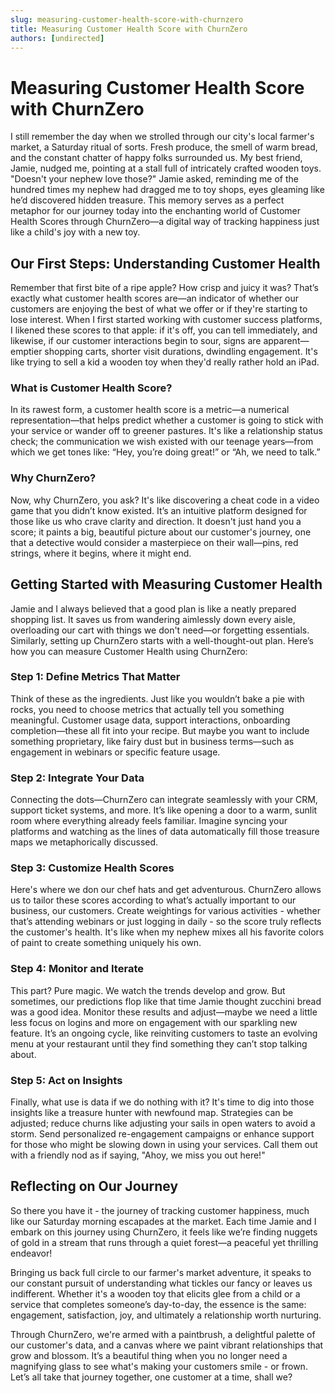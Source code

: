 ```yaml
---
slug: measuring-customer-health-score-with-churnzero
title: Measuring Customer Health Score with ChurnZero
authors: [undirected]
---
```



# Measuring Customer Health Score with ChurnZero

I still remember the day when we strolled through our city's local farmer's market, a Saturday ritual of sorts. Fresh produce, the smell of warm bread, and the constant chatter of happy folks surrounded us. My best friend, Jamie, nudged me, pointing at a stall full of intricately crafted wooden toys. "Doesn't your nephew love those?" Jamie asked, reminding me of the hundred times my nephew had dragged me to toy shops, eyes gleaming like he’d discovered hidden treasure. This memory serves as a perfect metaphor for our journey today into the enchanting world of Customer Health Scores through ChurnZero—a digital way of tracking happiness just like a child's joy with a new toy.

## Our First Steps: Understanding Customer Health 

Remember that first bite of a ripe apple? How crisp and juicy it was? That’s exactly what customer health scores are—an indicator of whether our customers are enjoying the best of what we offer or if they're starting to lose interest. When I first started working with customer success platforms, I likened these scores to that apple: if it's off, you can tell immediately, and likewise, if our customer interactions begin to sour, signs are apparent—emptier shopping carts, shorter visit durations, dwindling engagement. It's like trying to sell a kid a wooden toy when they'd really rather hold an iPad. 

### What is Customer Health Score? 

In its rawest form, a customer health score is a metric—a numerical representation—that helps predict whether a customer is going to stick with your service or wander off to greener pastures. It's like a relationship status check; the communication we wish existed with our teenage years—from which we get tones like: “Hey, you’re doing great!” or “Ah, we need to talk.”

### Why ChurnZero?

Now, why ChurnZero, you ask? It's like discovering a cheat code in a video game that you didn’t know existed. It’s an intuitive platform designed for those like us who crave clarity and direction. It doesn't just hand you a score; it paints a big, beautiful picture about our customer's journey, one that a detective would consider a masterpiece on their wall—pins, red strings, where it begins, where it might end.

## Getting Started with Measuring Customer Health

Jamie and I always believed that a good plan is like a neatly prepared shopping list. It saves us from wandering aimlessly down every aisle, overloading our cart with things we don't need—or forgetting essentials. Similarly, setting up ChurnZero starts with a well-thought-out plan. Here’s how you can measure Customer Health using ChurnZero:

### Step 1: Define Metrics That Matter

Think of these as the ingredients. Just like you wouldn’t bake a pie with rocks, you need to choose metrics that actually tell you something meaningful. Customer usage data, support interactions, onboarding completion—these all fit into your recipe. But maybe you want to include something proprietary, like fairy dust but in business terms—such as engagement in webinars or specific feature usage.

### Step 2: Integrate Your Data 

Connecting the dots—ChurnZero can integrate seamlessly with your CRM, support ticket systems, and more. It’s like opening a door to a warm, sunlit room where everything already feels familiar. Imagine syncing your platforms and watching as the lines of data automatically fill those treasure maps we metaphorically discussed.

### Step 3: Customize Health Scores

Here's where we don our chef hats and get adventurous. ChurnZero allows us to tailor these scores according to what’s actually important to our business, our customers. Create weightings for various activities - whether that’s attending webinars or just logging in daily - so the score truly reflects the customer's health. It's like when my nephew mixes all his favorite colors of paint to create something uniquely his own.

### Step 4: Monitor and Iterate 

This part? Pure magic. We watch the trends develop and grow. But sometimes, our predictions flop like that time Jamie thought zucchini bread was a good idea. Monitor these results and adjust—maybe we need a little less focus on logins and more on engagement with our sparkling new feature. It’s an ongoing cycle, like reinviting customers to taste an evolving menu at your restaurant until they find something they can’t stop talking about.

### Step 5: Act on Insights

Finally, what use is data if we do nothing with it? It's time to dig into those insights like a treasure hunter with newfound map. Strategies can be adjusted; reduce churns like adjusting your sails in open waters to avoid a storm. Send personalized re-engagement campaigns or enhance support for those who might be slowing down in using your services. Call them out with a friendly nod as if saying, "Ahoy, we miss you out here!"

## Reflecting on Our Journey

So there you have it - the journey of tracking customer happiness, much like our Saturday morning escapades at the market. Each time Jamie and I embark on this journey using ChurnZero, it feels like we’re finding nuggets of gold in a stream that runs through a quiet forest—a peaceful yet thrilling endeavor!

Bringing us back full circle to our farmer's market adventure, it speaks to our constant pursuit of understanding what tickles our fancy or leaves us indifferent. Whether it's a wooden toy that elicits glee from a child or a service that completes someone’s day-to-day, the essence is the same: engagement, satisfaction, joy, and ultimately a relationship worth nurturing.

Through ChurnZero, we're armed with a paintbrush, a delightful palette of our customer's data, and a canvas where we paint vibrant relationships that grow and blossom. It’s a beautiful thing when you no longer need a magnifying glass to see what's making your customers smile - or frown. Let’s all take that journey together, one customer at a time, shall we?